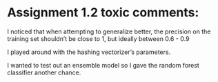 # Assignment 1.2 toxic comments:


I noticed that when attempting to generalize better, the precision on the training set shouldn’t be close to 1, but ideally between 0.6 - 0.9 

I played around with the hashing vectorizer’s parameters.

I wanted to test out an ensemble model so I gave the random forest classifier another chance.

